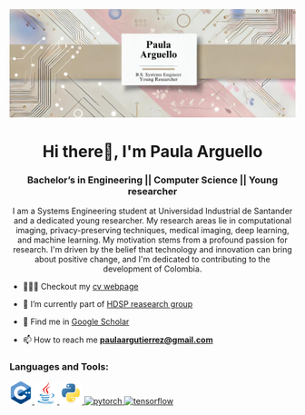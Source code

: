 <p align="center">
  <img src="Paula Arguello.png" alt="Descripción alternativa de la imagen">
</p>

<h1 align="center">Hi there👋, I'm Paula Arguello</h1>
<h3 align="center">Bachelor’s in Engineering || Computer Science || Young researcher</h3>
<p align="center">I am a Systems Engineering student at Universidad Industrial de Santander and a dedicated young researcher. My research areas lie in computational imaging, privacy-preserving techniques, medical imaging, deep learning, and machine learning. My motivation stems from a profound passion for research. I'm driven by the belief that technology and innovation can bring about positive change, and I'm dedicated to contributing to the development of Colombia.</p>

- 🙋🏻‍♀️ Checkout my [cv webpage](https://paularguello.me/)

- 🔭 I’m currently part of [HDSP reasearch group](https://hdspgroup.github.io/)

- 📝 Find me in [Google Scholar](https://scholar.google.com/citations?user=TTo5b-cAAAAJ&hl=es)

- 📫 How to reach me **paulaargutierrez@gmail.com**

<h3 align="left">Languages and Tools:</h3>
<p align="left"> <a href="https://www.w3schools.com/cpp/" target="_blank" rel="noreferrer"> <img src="https://raw.githubusercontent.com/devicons/devicon/master/icons/cplusplus/cplusplus-original.svg" alt="cplusplus" width="40" height="40"/> </a> <a href="https://www.java.com" target="_blank" rel="noreferrer"> <img src="https://raw.githubusercontent.com/devicons/devicon/master/icons/java/java-original.svg" alt="java" width="40" height="40"/> </a> <a href="https://www.python.org" target="_blank" rel="noreferrer"> <img src="https://raw.githubusercontent.com/devicons/devicon/master/icons/python/python-original.svg" alt="python" width="40" height="40"/> </a> <a href="https://pytorch.org/" target="_blank" rel="noreferrer"> <img src="https://www.vectorlogo.zone/logos/pytorch/pytorch-icon.svg" alt="pytorch" width="40" height="40"/> </a> <a href="https://www.tensorflow.org" target="_blank" rel="noreferrer"> <img src="https://www.vectorlogo.zone/logos/tensorflow/tensorflow-icon.svg" alt="tensorflow" width="40" height="40"/> </a> </p>


